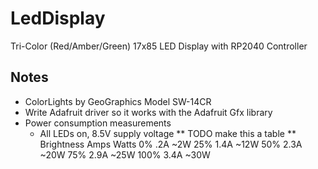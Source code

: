 # LedDisplay
Tri-Color (Red/Amber/Green) 17x85 LED Display with RP2040 Controller

## Notes
* ColorLights by GeoGraphics Model SW-14CR
* Write Adafruit driver so it works with the Adafruit Gfx library
* Power consumption measurements
  - All LEDs on, 8.5V supply voltage
** TODO make this a table **
  Brightness    Amps    Watts
  0%            .2A      ~2W
  25%          1.4A     ~12W
  50%          2.3A     ~20W
  75%          2.9A     ~25W
  100%         3.4A     ~30W
